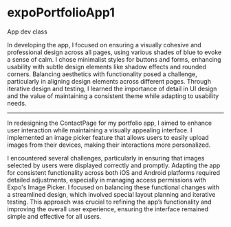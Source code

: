 # expoPortfolioApp1
 App dev class

 In developing the app, I focused on ensuring a visually cohesive and professional design across all pages, using various shades of blue to evoke a sense of calm. I chose minimalist styles for buttons and forms, enhancing usability with subtle design elements like shadow effects and rounded corners. Balancing aesthetics with functionality posed a challenge, particularly in aligning design elements across different pages. Through iterative design and testing, I learned the importance of detail in UI design and the value of maintaining a consistent theme while adapting to usability needs.

_________

In redesigning the ContactPage for my portfolio app, I aimed to enhance user interaction while maintaining a visually appealing interface. I implemented an image picker feature that allows users to easily upload images from their devices, making their interactions more personalized. 

 I encountered several challenges, particularly in ensuring that images selected by users were displayed correctly and promptly. Adapting the app for consistent functionality across both iOS and Android platforms required detailed adjustments, especially in managing access permissions with Expo's Image Picker. I focused on balancing these functional changes with a streamlined design, which involved special layout planning and iterative testing. This approach was crucial to refining the app’s functionality and improving the overall user experience, ensuring the interface remained simple and effective for all users.